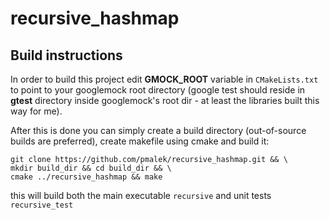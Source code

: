 # recursive_hashmap

## Build instructions

In order to build this project edit **GMOCK_ROOT** variable in `CMakeLists.txt` to point to your googlemock root directory (google test should reside in **gtest** directory inside googlemock's root dir - at least the libraries built this way for me).

After this is done you can simply create a build directory (out-of-source builds are preferred), create makefile using cmake and build it:

    git clone https://github.com/pmalek/recursive_hashmap.git && \ 
    mkdir build_dir && cd build_dir && \
    cmake ../recursive_hashmap && make

this will build both the main executable `recursive` and unit tests `recursive_test`
